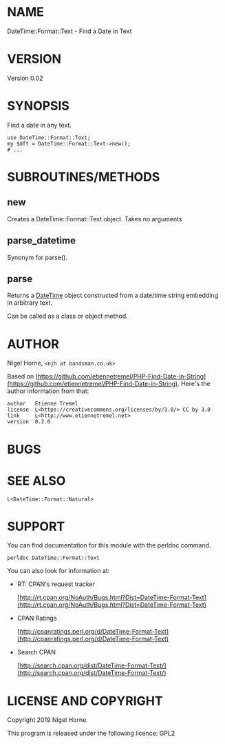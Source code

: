 # NAME

DateTime::Format::Text - Find a Date in Text

# VERSION

Version 0.02

# SYNOPSIS

Find a date in any text.

    use DateTime::Format::Text;
    my $dft = DateTime::Format::Text->new();
    # ...

# SUBROUTINES/METHODS

## new

Creates a DateTime::Format::Text object.
Takes no arguments

## parse\_datetime

Synonym for parse().

## parse

Returns a [DateTime](https://metacpan.org/pod/DateTime) object constructed from a date/time string embedding in
arbitrary text.

Can be called as a class or object method.

# AUTHOR

Nigel Horne, `<njh at bandsman.co.uk>`

Based on [https://github.com/etiennetremel/PHP-Find-Date-in-String](https://github.com/etiennetremel/PHP-Find-Date-in-String).
Here's the author information from that:

    author   Etienne Tremel
    license  L<https://creativecommons.org/licenses/by/3.0/> CC by 3.0
    link     L<http://www.etiennetremel.net>
    version  0.2.0

# BUGS

# SEE ALSO

    L<DateTime::Format::Natural>

# SUPPORT

You can find documentation for this module with the perldoc command.

    perldoc DateTime::Format::Text

You can also look for information at:

- RT: CPAN's request tracker

    [http://rt.cpan.org/NoAuth/Bugs.html?Dist=DateTime-Format-Text](http://rt.cpan.org/NoAuth/Bugs.html?Dist=DateTime-Format-Text)

- CPAN Ratings

    [http://cpanratings.perl.org/d/DateTime-Format-Text](http://cpanratings.perl.org/d/DateTime-Format-Text)

- Search CPAN

    [http://search.cpan.org/dist/DateTime-Format-Text/](http://search.cpan.org/dist/DateTime-Format-Text/)

# LICENSE AND COPYRIGHT

Copyright 2019 Nigel Horne.

This program is released under the following licence: GPL2
